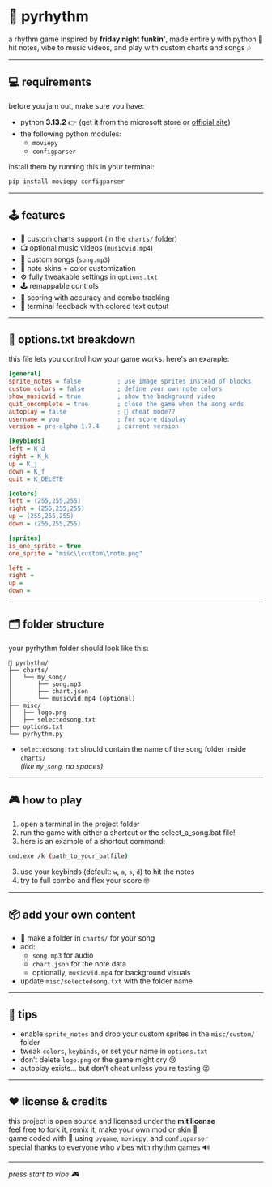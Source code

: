 # 🎵 pyrhythm

a rhythm game inspired by **friday night funkin'**, made entirely with python 🐍  
hit notes, vibe to music videos, and play with custom charts and songs 🎶

---

## 💻 requirements

before you jam out, make sure you have:

- python **3.13.2** 👉 (get it from the microsoft store or [official site](https://www.python.org))
- the following python modules:
  - `moviepy`
  - `configparser`

install them by running this in your terminal:

```bash
pip install moviepy configparser
```

---

## 🕹️ features

- 🎼 custom charts support (in the `charts/` folder)
- 📺 optional music videos (`musicvid.mp4`)
- 🎵 custom songs (`song.mp3`)
- 🎨 note skins + color customization
- ⚙️ fully tweakable settings in `options.txt`
- 🕹️ remappable controls
- 🎯 scoring with accuracy and combo tracking
- 🎉 terminal feedback with colored text output

---

## 🔧 options.txt breakdown

this file lets you control how your game works. here's an example:

```ini
[general]
sprite_notes = false          ; use image sprites instead of blocks
custom_colors = false         ; define your own note colors
show_musicvid = true          ; show the background video
quit_oncomplete = true        ; close the game when the song ends
autoplay = false              ; 👀 cheat mode??
username = you                ; for score display
version = pre-alpha 1.7.4     ; current version

[keybinds]
left = K_d
right = K_k
up = K_j
down = K_f
quit = K_DELETE

[colors]
left = (255,255,255)
right = (255,255,255)
up = (255,255,255)
down = (255,255,255)

[sprites]
is_one_sprite = true
one_sprite = "misc\\custom\\note.png"

left =
right =
up =
down =
```

---

## 🗂️ folder structure

your pyrhythm folder should look like this:

```
📁 pyrhythm/
├── charts/
│   └── my_song/
│       ├── song.mp3
│       ├── chart.json
│       └── musicvid.mp4 (optional)
├── misc/
│   ├── logo.png
│   ├── selectedsong.txt
├── options.txt
└── pyrhythm.py
```

- `selectedsong.txt` should contain the name of the song folder inside `charts/`  
  *(like `my_song`, no spaces)*

---

## 🎮 how to play

1. open a terminal in the project folder  
2. run the game with either a shortcut or the select_a_song.bat file!
3. here is an example of a shortcut command:

```bash
cmd.exe /k (path_to_your_batfile)
```

3. use your keybinds (default: `w`, `a`, `s`, `d`) to hit the notes  
4. try to full combo and flex your score 🤓

---

## 📦 add your own content

- 🎼 make a folder in `charts/` for your song  
- add:
  - `song.mp3` for audio  
  - `chart.json` for the note data  
  - optionally, `musicvid.mp4` for background visuals  
- update `misc/selectedsong.txt` with the folder name

---

## 🧠 tips

- enable `sprite_notes` and drop your custom sprites in the `misc/custom/` folder  
- tweak `colors`, `keybinds`, or set your name in `options.txt`  
- don’t delete `logo.png` or the game might cry 😢  
- autoplay exists... but don’t cheat unless you're testing 😉

---

## ❤️ license & credits

this project is open source and licensed under the **mit license**  
feel free to fork it, remix it, make your own mod or skin 🎨  
game coded with 💙 using `pygame`, `moviepy`, and `configparser`  
special thanks to everyone who vibes with rhythm games 🔊

---

*press start to vibe 🎮*

